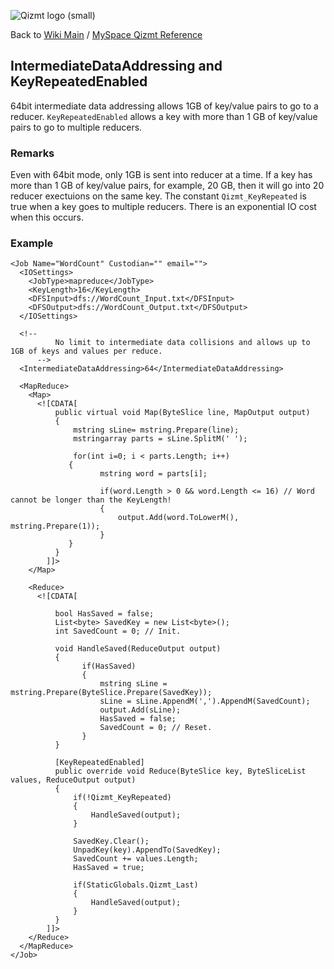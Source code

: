 <a href='Hidden comment: Image:'></a><img src='http://qizmt.googlecode.com/svn/wiki/images/Qizmt_logo_small.png' alt='Qizmt logo (small)' />

Back to <a href='Hidden comment: Link:'></a>[Wiki Main](Main.md) / [MySpace Qizmt Reference](MySpaceQizmtReference.md)

## IntermediateDataAddressing and KeyRepeatedEnabled ##

64bit intermediate data addressing allows 1GB of key/value pairs to go to a reducer.  `KeyRepeatedEnabled` allows a key with more than 1 GB of key/value pairs to go to multiple reducers.

### Remarks ###

Even with 64bit mode, only 1GB is sent into reducer at a time.  If a key has more than 1 GB of key/value pairs, for example, 20 GB, then it will go into 20 reducer exectuions on the same key.  The constant `Qizmt_KeyRepeated` is true when a key goes to multiple reducers.   There is an exponential IO cost when this occurs.

### Example ###
```
<Job Name="WordCount" Custodian="" email="">
  <IOSettings>
    <JobType>mapreduce</JobType>
    <KeyLength>16</KeyLength>
    <DFSInput>dfs://WordCount_Input.txt</DFSInput>
    <DFSOutput>dfs://WordCount_Output.txt</DFSOutput>
  </IOSettings>

  <!--
          No limit to intermediate data collisions and allows up to 1GB of keys and values per reduce.
      -->
  <IntermediateDataAddressing>64</IntermediateDataAddressing>

  <MapReduce>
    <Map>
      <![CDATA[
          public virtual void Map(ByteSlice line, MapOutput output)
          {
              mstring sLine= mstring.Prepare(line);
              mstringarray parts = sLine.SplitM(' ');
              
              for(int i=0; i < parts.Length; i++)
             {
                    mstring word = parts[i];
                    
                    if(word.Length > 0 && word.Length <= 16) // Word cannot be longer than the KeyLength!
                    {                        
                        output.Add(word.ToLowerM(), mstring.Prepare(1)); 
                    }                                 
             }
          }
        ]]>
    </Map>

    <Reduce>
      <![CDATA[
          
          bool HasSaved = false;
          List<byte> SavedKey = new List<byte>();
          int SavedCount = 0; // Init.
          
          void HandleSaved(ReduceOutput output)
          {
                if(HasSaved)
                {
                    mstring sLine = mstring.Prepare(ByteSlice.Prepare(SavedKey));
                    sLine = sLine.AppendM(',').AppendM(SavedCount);              
                    output.Add(sLine);
                    HasSaved = false;
                    SavedCount = 0; // Reset.
                }
          }
          
          [KeyRepeatedEnabled]
          public override void Reduce(ByteSlice key, ByteSliceList values, ReduceOutput output)
          {
              if(!Qizmt_KeyRepeated)
              {
                  HandleSaved(output);
              }
              
              SavedKey.Clear();
              UnpadKey(key).AppendTo(SavedKey);
              SavedCount += values.Length;
              HasSaved = true;
              
              if(StaticGlobals.Qizmt_Last)
              {
                  HandleSaved(output);
              }
          }
        ]]>
    </Reduce>
  </MapReduce>
</Job>
```